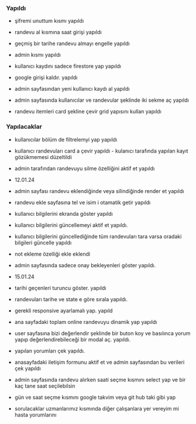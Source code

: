 ### Yapıldı
- şifremi unuttum kısmı     yapıldı
- randevu al kısmına saat girişi  yapıldı
- geçmiş bir tarihe randevu almayı engelle yapıldı
- admin kısmı   yapıldı


- kullanıcı kaydını sadece firestore yap  yapıldı
- google girişi kaldır. yapıldı
- admin sayfasından yeni kullanıcı kaydı al yapıldı

- admin sayfasında kullanıcılar ve randevular şeklinde iki sekme aç yapıldı
- randevu itemleri card şekline çevir grid yapısını kullan yapıldı

### Yapılacaklar
- kullanıcılar bölüm de filtrelemyi  yap yapıldı
- kullanıcı randevuları card a çevir  yapıldı
        - kulanıcı tarafında yapılan kayıt gözükmemesi düzeltildi
- admin tarafından randevuyu silme özelliğini aktif et  yapıldı

- 12.01.24
- admin sayfası randevu eklendiğinde veya silindiğinde render et yapıldı 
- randevu ekle sayfasına tel ve isim i otamatik getir yapıldı
- kullanıcı bilgilerini ekranda göster yapıldı
- kullanıcı bilgilerini güncellemeyi aktif et yapıldı.
- kullanıcı bilgilerini güncellediğinde tüm randevuları tara varsa oradaki bilgileri güncelle yapıldı
- not ekleme özelliği ekle eklendi
- admin sayfasında sadece onay bekleyenleri göster yapıldı.

- 15.01.24
- tarihi geçenleri turuncu göster. yapıldı
- randevuları tarihe ve state e göre sırala yapıldı. 
- gerekli responsive ayarlamalı yap. yapıld
- ana sayfadaki toplam online randevuyu dinamik yap yapıldı
- user sayfasına bizi değerlendir şeklinde bir buton koy ve basılınca yorum yapıp değerlendirebileceği bir modal aç. yapıldı.
- yapılan yorumları çek yapıldı.
- anasayfadaki iletişim formunu aktif et ve admin sayfasından bu verileri çek yapıldı

- admin sayfasında randevu alırken saati seçme kısmını select yap ve bir kaç tane saat seçilebilsin
- gün ve saat seçme kısmını google takvim veya git hub taki gibi yap

- sorulacaklar 
 uzmanlarımız kısmında diğer çalışanlara yer vereyim mi
 hasta yorumlarını
